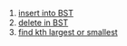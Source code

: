 1. [insert into BST](https://github.com/Maniabhishek/Data-Structure-And-Algorithm/blob/main/12.BinarySearchTree/e.insertIntoBST.md)
2. [delete in BST](https://github.com/Maniabhishek/Data-Structure-And-Algorithm/blob/main/12.BinarySearchTree/f.deleteInBST.md)
3. [find kth largest or smallest](https://github.com/Maniabhishek/Data-Structure-And-Algorithm/blob/main/12.BinarySearchTree/g.findKthLargestOrSmallest.md)
